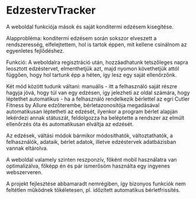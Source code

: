 # EdzestervTracker

A weboldal funkciója mások és saját konditermi edzésem kisegítése. 

Alapprobléma: konditermi edzésem során sokszor elveszett a rendszeresség, elfelejtettem, hol is tartok éppen, mit kellene csinálnom az egyenletes fejlődéshez.

Funkció: A weboldalra regisztráció után, hozzáadhatunk tetszőleges napra leosztott edzéstervet, elmenthetjük azt, majd nyomon követhetjük attól függően, hogy hol tartunk épp a héten, így lesz egy saját ellenőrzőnk.

Két mód között tudunk váltani: 
	manuális - itt a felhasználó saját részre hagyja jóvá, hogy túl van egy edzésen, így jelezheti az oldal számára, hogy léptethet
	automatikus - ha a felhasználó rendelkezik bérlettel az egri Cutler Fitness by Allure edzőterembe, bérletazonosítója megadásával automatikusan léptetheti az edzését, ilyenkor a program bérlet alapján lekérdezi annak státuszát, feldolgozza ha beléptette a rendszer az elmúlt ellenőrzés óta és automatikusan elváltja az edzését.

Az edzések, váltási módok bármikor módosíthatók, változtathatók, a felhasználók, adataik, bérlet adatok, illetve edzéstervek adatbázisban vannak eltárolva.

A weboldal valamely szinten reszponzív, főként mobil használatra van optimalizálva, főképp én és pár ismerősöm használta egy ingyenes webszerveren.

A projekt fejlesztése abbamaradt nemrégiben, így bizonyos funkciók nem feltétlen működnek tökéletesen, pl. időzített automatikus bérletfrissítés.
